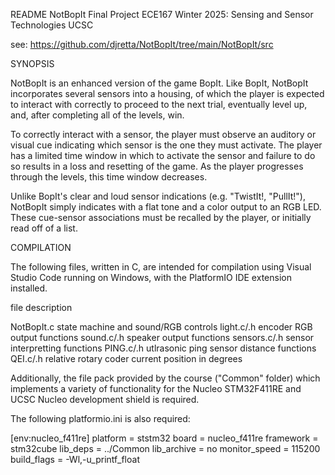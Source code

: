 README NotBopIt Final Project ECE167 Winter 2025: Sensing and Sensor Technologies UCSC

see: https://github.com/djretta/NotBopIt/tree/main/NotBopIt/src

SYNOPSIS

NotBopIt is an enhanced version of the game BopIt. Like BopIt, NotBopIt incorporates several sensors into a housing, of which the player is expected to interact with correctly to proceed to the next trial, eventually level up, and, after completing all of the levels, win.

To correctly interact with a sensor, the player must observe an auditory or visual cue indicating which sensor is the one they must activate. The player has a limited time window in which to activate the sensor and failure to do so results in a loss and resetting of the game. As the player progresses through the levels, this time window decreases.

Unlike BopIt's clear and loud sensor indications (e.g. "TwistIt!, "PullIt!"), NotBopIt simply indicates with a flat tone and a color output to an RGB LED. These cue-sensor associations must be recalled by the player, or initially read off of a list.

COMPILATION

The following files, written in C, are intended for compilation using Visual Studio Code running on Windows, with the PlatformIO IDE extension installed.

file description

NotBopIt.c state machine and sound/RGB controls light.c/.h encoder RGB output functions sound.c/.h speaker output functions sensors.c/.h sensor interpretting functions PING.c/.h utlrasonic ping sensor distance functions QEI.c/.h relative rotary coder current position in degrees

Additionally, the file pack provided by the course ("Common" folder) which implements a variety of functionality for the Nucleo STM32F411RE and UCSC Nucleo development shield is required.

The following platformio.ini is also required:

[env:nucleo_f411re] platform = ststm32 board = nucleo_f411re framework = stm32cube lib_deps = ../Common lib_archive = no monitor_speed = 115200 build_flags = -Wl,-u_printf_float
